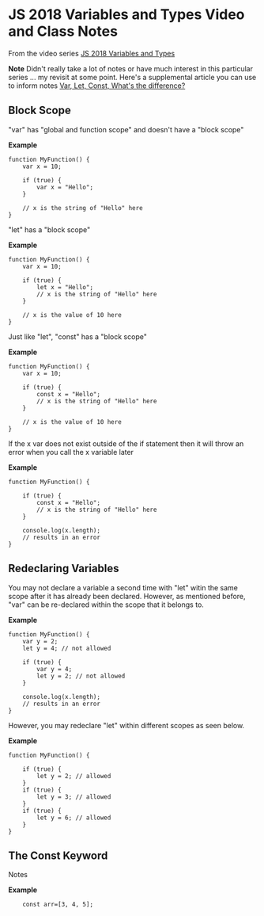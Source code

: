 # JS 2018 Variables and Types Video and Class Notes
From the video series [JS 2018 Variables and Types](https://app.pluralsight.com/library/courses/javascript-variables-types/table-of-contents)

**Note** Didn't really take a lot of notes or have much interest in this particular series ... my revisit at some point. Here's a supplemental article you can use to inform notes [Var, Let, Const, What's the difference?](https://www.freecodecamp.org/news/var-let-and-const-whats-the-difference/)

## Block Scope

"var" has "global and function scope" and doesn't have a "block scope"

**Example**
```
function MyFunction() {
    var x = 10;

    if (true) {
        var x = "Hello";
    }

    // x is the string of "Hello" here
}
```

"let" has a "block scope"

**Example**
```
function MyFunction() {
    var x = 10;

    if (true) {
        let x = "Hello";
        // x is the string of "Hello" here
    }

    // x is the value of 10 here
}
```

Just like "let", "const" has a "block scope"

**Example**
```
function MyFunction() {
    var x = 10;

    if (true) {
        const x = "Hello";
        // x is the string of "Hello" here
    }

    // x is the value of 10 here
}
```

If the x var does not exist outside of the if statement then it will throw an error when you call the x variable later

**Example**
```
function MyFunction() {

    if (true) {
        const x = "Hello";
        // x is the string of "Hello" here
    }

    console.log(x.length);
    // results in an error
}
```


## Redeclaring Variables

You may not declare a variable a second time with "let" witin the same scope after it has already been declared. However, as mentioned before, "var" can be re-declared within the scope that it belongs to.

**Example**
```
function MyFunction() {
    var y = 2;
    let y = 4; // not allowed    

    if (true) {
        var y = 4;
        let y = 2; // not allowed
    }

    console.log(x.length);
    // results in an error
}
```

However, you may redeclare "let" within different scopes as seen below.

**Example**
```
function MyFunction() {
   
    if (true) {
        let y = 2; // allowed
    }
    if (true) {
        let y = 3; // allowed
    }
    if (true) {
        let y = 6; // allowed
    }
}
```


## The Const Keyword

Notes

**Example**
```
    const arr=[3, 4, 5];
```